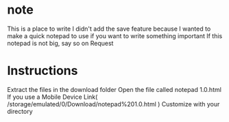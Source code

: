 # note
This is a place to write I didn't add the save feature because I wanted to make a quick notepad to use if you want to write something important
If this notepad is not big, say so on Request
# Instructions
Extract the files in the download folder 
Open the file called notepad 1.0.html
If you use a Mobile Device
Link(
/storage/emulated/0/Download/notepad%201.0.html
)
Customize with your directory
